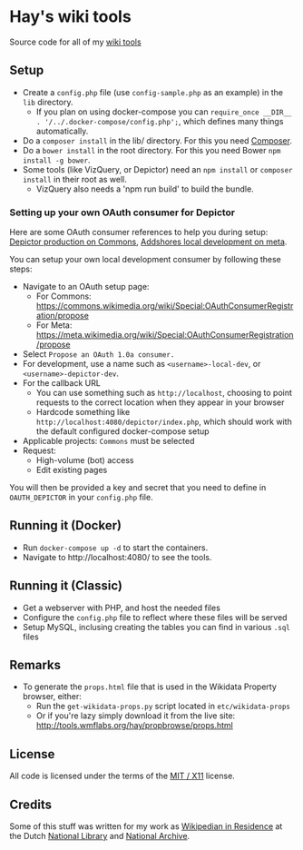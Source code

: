 # Hay's wiki tools
Source code for all of my [wiki tools](http://tools.wmflabs.org/hay/)

## Setup
* Create a `config.php` file (use `config-sample.php` as an example) in the `lib` directory.
    * If you plan on using docker-compose you can `require_once __DIR__ . '/../.docker-compose/config.php';`, which defines many things automatically.
* Do a `composer install` in the lib/ directory. For this you need [Composer](http://getcomposer.org).
* Do a `bower install` in the root directory. For this you need Bower `npm install -g bower`.
* Some tools (like VizQuery, or Depictor) need an `npm install` or `composer install` in their root as well.
    * VizQuery also needs a 'npm run build' to build the bundle.

### Setting up your own OAuth consumer for Depictor
Here are some OAuth consumer references to help you during setup: [Depictor production on Commons](https://commons.wikimedia.org/w/index.php?title=Special:OAuthListConsumers/view/835a3d29eaa9b09690603b9898320b86&name=Depictor&publisher=&stage=1), [Addshores local development on meta](https://meta.wikimedia.org/wiki/Special:OAuthListConsumers/view/41d2d900ec9f6a20be76994a0eae1ecf).

You can setup your own local development consumer by following these steps:
* Navigate to an OAuth setup page:
    * For Commons: https://commons.wikimedia.org/wiki/Special:OAuthConsumerRegistration/propose
    * For Meta: https://meta.wikimedia.org/wiki/Special:OAuthConsumerRegistration/propose
* Select `Propose an OAuth 1.0a consumer.`
* For development, use a name such as `<username>-local-dev`, or `<username>-depictor-dev`.
* For the callback URL
    * You can use something such as `http://localhost`, choosing to point requests to the correct location when they appear in your browser
    * Hardcode something like `http://localhost:4080/depictor/index.php`, which should work with the default configured docker-compose setup
* Applicable projects: `Commons` must be selected
* Request:
    * High-volume (bot) access
    * Edit existing pages

You will then be provided a key and secret that you need to define in `OAUTH_DEPICTOR` in your `config.php` file.

## Running it (Docker)
* Run `docker-compose up -d` to start the containers.
* Navigate to http://localhost:4080/ to see the tools.

## Running it (Classic)
* Get a webserver with PHP, and host the needed files
* Configure the `config.php` file to reflect where these files will be served
* Setup MySQL, inclusing creating the tables you can find in various `.sql` files

## Remarks
* To generate the `props.html` file that is used in the Wikidata Property browser, either:
    * Run the `get-wikidata-props.py` script located in `etc/wikidata-props`
    * Or if you're lazy simply download it from the live site: http://tools.wmflabs.org/hay/propbrowse/props.html

## License
All code is licensed under the terms of the [MIT / X11](http://opensource.org/licenses/MIT) license.

## Credits
Some of this stuff was written for my work as [Wikipedian in Residence](https://nl.wikipedia.org/wiki/Wikipedia:GLAM/KBNA) at the Dutch [National Library](http://www.kb.nl) and [National Archive](http://www.gahetna.nl).
